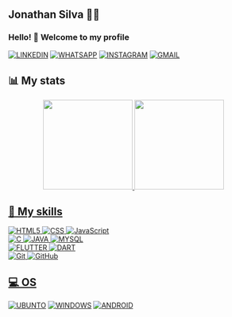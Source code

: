 ##  Jonathan Silva :man_technologist: 
    
###  <p>Hello! 👋 Welcome to my profile</p>

 <a href="https://www.linkedin.com/in/jonathan-silva-7a67a221a/" target="_blank">![LINKEDIN](https://img.shields.io/badge/-LinkedIn-%230077B5?style=for-the-badge&logo=linkedin&logoColor=white)</a>
 <a href="http://api.whatsapp.com/send?phone=558281936035" target="_blank">![WHATSAPP](https://img.shields.io/badge/WhatsApp-25D366?style=for-the-badge&logo=whatsapp&logoColor=white)</a>
 <a href="https://www.instagram.com/jonathan_silva_31_12/" target="_blank">![INSTAGRAM](https://img.shields.io/badge/Instagram-E4405F?style=for-the-badge&logo=instagram&logoColor=white)</a>
 <a href="mailto:jonathan.inja6@gmail.com" target="_blank">![GMAIL](https://img.shields.io/badge/Gmail-D14836?style=for-the-badge&logo=gmail&logoColor=white)</a>
   
## 📊 My stats

<div align="center">
  <a href="https://github.com/Jonathan-inja">
  <img height="180em" src="https://github-readme-stats.vercel.app/api?username=Jonathan-inja&count_private=true&show_icons=true&custom_title=Github%20Status&theme=algolia&layout=compact&border_radius=8"/>
  
  <img height="180em" src="https://github-readme-stats.vercel.app/api/top-langs/?username=Jonathan-inja&theme=algolia&layout=compact&custom_title=Most%20Used&border_radius=8"/>
</div>

## 🚀 My skills
  ![HTML5](https://img.shields.io/badge/HTML5-E34F26?style=for-the-badge&logo=html5&logoColor=white)
  ![CSS](https://img.shields.io/badge/CSS3-1572B6?style=for-the-badge&logo=css3&logoColor=white)
  ![JavaScript](https://img.shields.io/badge/JavaScript-323330?style=for-the-badge&logo=javascript&logoColor=F7DF1E)  
  ![C](https://img.shields.io/badge/C-00599C?style=for-the-badge&logo=c&logoColor=white)
  ![JAVA](https://img.shields.io/badge/Java-ED8B00?style=for-the-badge&logo=java&logoColor=white)
  ![MYSQL](https://img.shields.io/badge/MySQL-00000F?style=for-the-badge&logo=mysql&logoColor=white)  
  ![FLUTTER](https://img.shields.io/badge/Flutter-02569B?style=for-the-badge&logo=flutter&logoColor=white)
  ![DART](https://img.shields.io/badge/Dart-0175C2?style=for-the-badge&logo=dart&logoColor=white)  
  ![Git](https://img.shields.io/badge/git%20-%23F05033.svg?&style=for-the-badge&logo=git&logoColor=white)
  ![GitHub](https://img.shields.io/badge/github%20-%23121011.svg?&style=for-the-badge&logo=github&logoColor=white)

## 💻 OS
  <a href="https://ubuntu.com/">![UBUNTO](https://img.shields.io/badge/Ubuntu-E95420?style=for-the-badge&logo=ubuntu&logoColor=white)</a>
  <a href="https://www.microsoft.com/pt-br/windows">![WINDOWS](https://img.shields.io/badge/Windows-0078D6?style=for-the-badge&logo=windows&logoColor=white)</a>
  <a href="https://www.android.com/">![ANDROID](https://img.shields.io/badge/Android-3DDC84?style=for-the-badge&logo=android&logoColor=white)</a>




